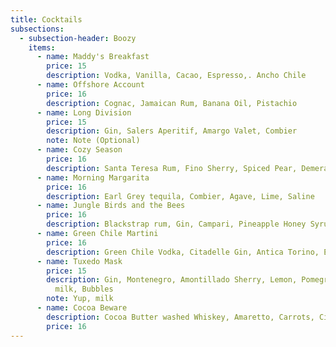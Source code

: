 ```yaml
---
title: Cocktails
subsections:
  - subsection-header: Boozy
    items:
      - name: Maddy's Breakfast
        price: 15
        description: Vodka, Vanilla, Cacao, Espresso,. Ancho Chile
      - name: Offshore Account
        price: 16
        description: Cognac, Jamaican Rum, Banana Oil, Pistachio
      - name: Long Division
        price: 15
        description: Gin, Salers Aperitif, Amargo Valet, Combier
        note: Note (Optional)
      - name: Cozy Season
        price: 16
        description: Santa Teresa Rum, Fino Sherry, Spiced Pear, Demerara, Mole Bitters
      - name: Morning Margarita
        price: 16
        description: Earl Grey tequila, Combier, Agave, Lime, Saline
      - name: Jungle Birds and the Bees
        price: 16
        description: Blackstrap rum, Gin, Campari, Pineapple Honey Syrup, lemon
      - name: Green Chile Martini
        price: 16
        description: Green Chile Vodka, Citadelle Gin, Antica Torino, Elixir Vegetal
      - name: Tuxedo Mask
        price: 15
        description: Gin, Montenegro, Amontillado Sherry, Lemon, Pomegranate, Clarified
          milk, Bubbles
        note: Yup, milk
      - name: Cocoa Beware
        description: Cocoa Butter washed Whiskey, Amaretto, Carrots, Cinnamon
        price: 16
---
```

